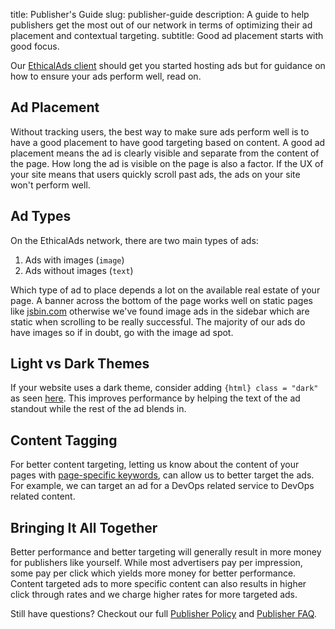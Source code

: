 title: Publisher's Guide
slug: publisher-guide
description: A guide to help publishers get the most out of our network in terms of optimizing their ad placement and contextual targeting.
subtitle: Good ad placement starts with good focus.

Our [EthicalAds client](https://ethical-ad-client.readthedocs.io/en/latest/) should get you started hosting ads but for guidance on how to ensure your ads perform well, read on.

## Ad Placement

Without tracking users, the best way to make sure ads perform well
is to have a good placement to have good targeting based on content.
A good ad placement means the ad is clearly visible and separate from the content of the page.
How long the ad is visible on the page is also a factor.
If the UX of your site means that users quickly scroll past ads, the ads on your site won't perform well.

## Ad Types

On the EthicalAds network, there are two main types of ads:

1. Ads with images (`image`)
2. Ads without images (`text`)

Which type of ad to place depends a lot on the available real estate of your page.
A banner across the bottom of the page works well on static pages like [jsbin.com](https://jsbin.com/?html,output)
otherwise we've found image ads in the sidebar which are static when scrolling to be really successful.
The majority of our ads do have images so if in doubt, go with the image ad spot.

## Light vs Dark Themes

If your website uses a dark theme, consider adding ```{html} class = "dark"``` as seen [here](https://ethical-ad-client.readthedocs.io/en/latest/#dark-mode).
This improves performance by helping the text of the ad standout while the rest of the ad blends in.

## Content Tagging

For better content targeting, letting us know about the content of your pages with
[page-specific keywords](https://ethical-ad-client.readthedocs.io/en/latest/#page-specific-keywords),
can allow us to better target the ads.
For example, we can target an ad for a DevOps related service to DevOps related content.

## Bringing It All Together

Better performance and better targeting will generally result in more money for publishers like yourself.
While most advertisers pay per impression, some pay per click which yields more money for better performance.
Content targeted ads to more specific content can also results in higher click through rates
and we charge higher rates for more targeted ads.


Still have questions? Checkout our full [Publisher Policy](../publisher-policy/) and [Publisher FAQ](../publishers/faq/).
